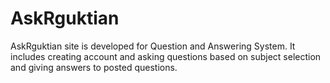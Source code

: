 # AskRguktian
AskRguktian site is developed for Question and Answering System. It includes creating account and asking questions based on subject selection and giving answers to posted questions.

